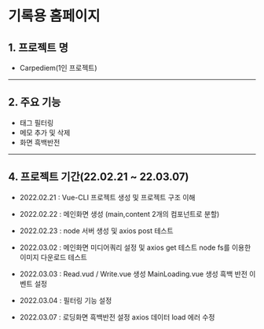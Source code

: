 기록용 홈페이지
============================

## 1. 프로젝트 명
* Carpediem(1인 프로젝트)
---------------

## 2. 주요 기능
* 태그 필터링
* 메모 추가 및 삭제
* 화면 흑백반전
---------------

## 4. 프로젝트 기간(22.02.21 ~ 22.03.07)
* 2022.02.21
  : Vue-CLI 프로젝트 생성 및 프로젝트 구조 이해 

* 2022.02.22
  : 메인화면 생성
  (main,content 2개의 컴포넌트로 분할)

* 2022.02.23
  : node 서버 생성 및 axios post 테스트

* 2022.03.02
  : 메인화면 미디어쿼리 설정 및 axios get 테스트
    node fs를 이용한 이미지 다운로드 테스트

* 2022.03.03
  : Read.vud / Write.vue 생성
    MainLoading.vue 생성
    흑백 반전 이벤트 설정

* 2022.03.04 
  : 필터링 기능 설정
    
* 2022.03.07
  : 로딩화면 흑백반전 설정
    axios 데이터 load 에러 수정
